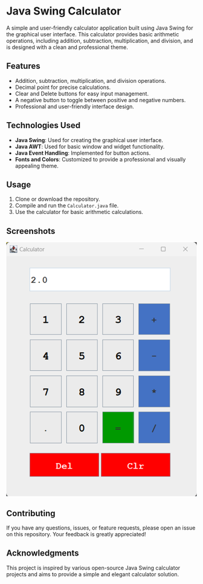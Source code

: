 # Java Swing Calculator

A simple and user-friendly calculator application built using Java Swing for the graphical user interface. This calculator provides basic arithmetic operations, including addition, subtraction, multiplication, and division, and is designed with a clean and professional theme.

## Features

- Addition, subtraction, multiplication, and division operations.
- Decimal point for precise calculations.
- Clear and Delete buttons for easy input management.
- A negative button to toggle between positive and negative numbers.
- Professional and user-friendly interface design.

## Technologies Used

- **Java Swing**: Used for creating the graphical user interface.
- **Java AWT**: Used for basic window and widget functionality.
- **Java Event Handling**: Implemented for button actions.
- **Fonts and Colors**: Customized to provide a professional and visually appealing theme.

## Usage

1. Clone or download the repository.
2. Compile and run the `Calculator.java` file.
3. Use the calculator for basic arithmetic calculations.

## Screenshots

![Calculator Screenshot](/images/calc.png)


## Contributing

If you have any questions, issues, or feature requests, please open an issue on this repository. Your feedback is greatly appreciated!

## Acknowledgments

This project is inspired by various open-source Java Swing calculator projects and aims to provide a simple and elegant calculator solution.

